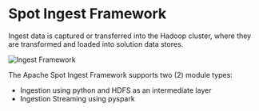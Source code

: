 Spot Ingest Framework
======
Ingest data is captured or transferred into the Hadoop cluster, where they are transformed and loaded into solution data stores.

![Ingest Framework](../docs/SPOT_Ingest_Framework1_1.png)

The Apache Spot Ingest Framework supports two (2) module types:
* Ingestion using python and HDFS as an intermediate layer
* Ingestion Streaming using pyspark